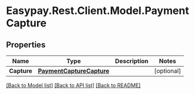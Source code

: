 # Easypay.Rest.Client.Model.PaymentCapture
## Properties

Name | Type | Description | Notes
------------ | ------------- | ------------- | -------------
**Capture** | [**PaymentCaptureCapture**](PaymentCaptureCapture.md) |  | [optional] 

[[Back to Model list]](../README.md#documentation-for-models) [[Back to API list]](../README.md#documentation-for-api-endpoints) [[Back to README]](../README.md)


